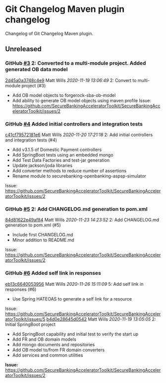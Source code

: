 # Git Changelog Maven plugin changelog
Changelog of Git Changelog Maven plugin.
## Unreleased
### GitHub [#3](https://github.com/SecureBankingAcceleratorToolkit/securebanking-openbanking-aspsp/pull/3) 2: Converted to a multi-module project. Added generated OB data model
[2d45a0a3748c4e9](https://github.com/SecureBankingAcceleratorToolkit/securebanking-openbanking-aspsp/commit/2d45a0a3748c4e9) Matt Wills *2020-11-19 13:06:49*
2: Convert to multi-module project (#3)

- Add OB model objects to forgerock-sba-ob-model
- Add ability to generate OB model objects using maven profile
Issue: https://github.com/SecureBankingAcceleratorToolkit/SecureBankingAcceleratorToolkit/issues/2
### GitHub [#4](https://github.com/SecureBankingAcceleratorToolkit/securebanking-openbanking-aspsp/pull/4) Added initial controllers and integration tests
[c41cf79572181e6](https://github.com/SecureBankingAcceleratorToolkit/securebanking-openbanking-aspsp/commit/c41cf79572181e6) Matt Wills *2020-11-20 17:21:18*
2: Add initial controllers and integration tests (#4)

- Add v3.1.5 of Domestic Payment controllers
- Add SpringBoot tests using an embedded mongo
- Add Test Data Factories and test-jar generation
- Update jackson/joda libraries
- Add converter methods to reduce number of assertions
- Rename module to securebanking-openbanking-aspsp-simulator

Issue: https://github.com/SecureBankingAcceleratorToolkit/SecureBankingAcceleratorToolkit/issues/2
### GitHub [#5](https://github.com/SecureBankingAcceleratorToolkit/securebanking-openbanking-aspsp/pull/5) 2: Add CHANGELOG.md generation to pom.xml
[84d81622e49af84](https://github.com/SecureBankingAcceleratorToolkit/securebanking-openbanking-aspsp/commit/84d81622e49af84) Matt Wills *2020-11-23 14:23:52*
2: Add CHANGELOG.md generation to pom.xml (#5)

- Include first CHANGELOG.md
- Minor addition to README.md

Issue: https://github.com/SecureBankingAcceleratorToolkit/SecureBankingAcceleratorToolkit/issues/2
### GitHub [#6](https://github.com/SecureBankingAcceleratorToolkit/securebanking-openbanking-aspsp/pull/6) Added self link in responses
[eb13c6640053956](https://github.com/SecureBankingAcceleratorToolkit/securebanking-openbanking-aspsp/commit/eb13c6640053956) Matt Wills *2020-11-26 15:11:09*
5: Add self link in responses (#6)

- Use Spring HATEOAS to generate a self link for a resource

Issue: https://github.com/SecureBankingAcceleratorToolkit/SecureBankingAcceleratorToolkit/issues/5
[b4d0e28645d0542](https://github.com/SecureBankingAcceleratorToolkit/securebanking-openbanking-aspsp/commit/b4d0e28645d0542) Matt Wills *2020-11-19 13:05:05*
2: Initial SpringBoot project

- Add SpringBoot capability and initial test to verify the start up
- Add FR and OB domain models
- Add mongo documents and repositories
- Add OB model to/from FR domain converters
- Add services and common utilities

**Issue:** https://github.com/SecureBankingAcceleratorToolkit/SecureBankingAcceleratorToolkit/issues/2

